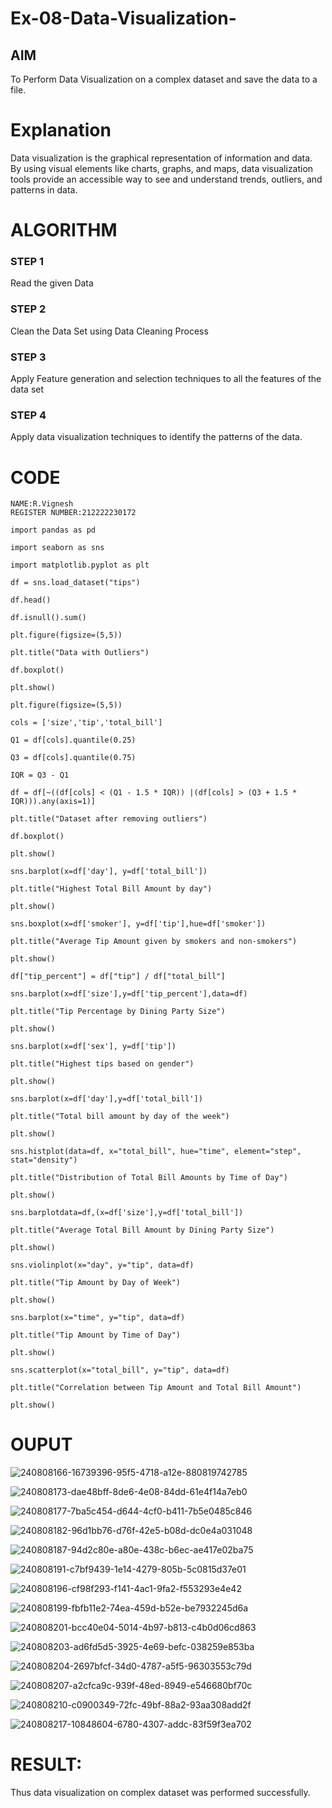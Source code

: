 # Ex-08-Data-Visualization-

## AIM
To Perform Data Visualization on a complex dataset and save the data to a file. 

# Explanation
Data visualization is the graphical representation of information and data. By using visual elements like charts, graphs, and maps, data visualization tools provide an accessible way to see and understand trends, outliers, and patterns in data.

# ALGORITHM
### STEP 1
Read the given Data
### STEP 2
Clean the Data Set using Data Cleaning Process
### STEP 3
Apply Feature generation and selection techniques to all the features of the data set
### STEP 4
Apply data visualization techniques to identify the patterns of the data.


# CODE

```
NAME:R.Vignesh
REGISTER NUMBER:212222230172
```

```
import pandas as pd

import seaborn as sns

import matplotlib.pyplot as plt

df = sns.load_dataset("tips")

df.head()

df.isnull().sum()

plt.figure(figsize=(5,5))

plt.title("Data with Outliers")

df.boxplot()

plt.show()

plt.figure(figsize=(5,5))

cols = ['size','tip','total_bill']

Q1 = df[cols].quantile(0.25)

Q3 = df[cols].quantile(0.75)

IQR = Q3 - Q1

df = df[~((df[cols] < (Q1 - 1.5 * IQR)) |(df[cols] > (Q3 + 1.5 * IQR))).any(axis=1)]

plt.title("Dataset after removing outliers")

df.boxplot()

plt.show()

sns.barplot(x=df['day'], y=df['total_bill'])

plt.title("Highest Total Bill Amount by day")

plt.show()

sns.boxplot(x=df['smoker'], y=df['tip'],hue=df['smoker'])

plt.title("Average Tip Amount given by smokers and non-smokers")

plt.show()

df["tip_percent"] = df["tip"] / df["total_bill"]

sns.barplot(x=df['size'],y=df['tip_percent'],data=df)

plt.title("Tip Percentage by Dining Party Size")

plt.show()

sns.barplot(x=df['sex'], y=df['tip'])

plt.title("Highest tips based on gender")

plt.show()

sns.barplot(x=df['day'],y=df['total_bill'])

plt.title("Total bill amount by day of the week")

plt.show()

sns.histplot(data=df, x="total_bill", hue="time", element="step", stat="density")

plt.title("Distribution of Total Bill Amounts by Time of Day")

plt.show()

sns.barplotdata=df,(x=df['size'],y=df['total_bill'])

plt.title("Average Total Bill Amount by Dining Party Size")

plt.show()

sns.violinplot(x="day", y="tip", data=df)

plt.title("Tip Amount by Day of Week")

plt.show()

sns.barplot(x="time", y="tip", data=df)

plt.title("Tip Amount by Time of Day")

plt.show()

sns.scatterplot(x="total_bill", y="tip", data=df)

plt.title("Correlation between Tip Amount and Total Bill Amount")

plt.show()
```

# OUPUT

![240808166-16739396-95f5-4718-a12e-880819742785](https://github.com/Praveenkumar2004-dev/Ex-08-Data-Visualization_1/assets/119559827/56be36fd-a1a3-4ca5-aada-cbca08ecc04a)

![240808173-dae48bff-8de6-4e08-84dd-61e4f14a7eb0](https://github.com/Praveenkumar2004-dev/Ex-08-Data-Visualization_1/assets/119559827/6cc30905-34fe-482a-bfe4-07ba70f01821)

![240808177-7ba5c454-d644-4cf0-b411-7b5e0485c846](https://github.com/Praveenkumar2004-dev/Ex-08-Data-Visualization_1/assets/119559827/a1aa59e8-3057-4d70-9e03-ee6e6e8fac75)

![240808182-96d1bb76-d76f-42e5-b08d-dc0e4a031048](https://github.com/Praveenkumar2004-dev/Ex-08-Data-Visualization_1/assets/119559827/dc9ca824-0a75-4545-978b-497e100414b6)

![240808187-94d2c80e-a80e-438c-b6ec-ae417e02ba75](https://github.com/Praveenkumar2004-dev/Ex-08-Data-Visualization_1/assets/119559827/65e9eecb-8831-4bdf-a82c-80a86b271a74)

![240808191-c7bf9439-1e14-4279-805b-5c0815d37e01](https://github.com/Praveenkumar2004-dev/Ex-08-Data-Visualization_1/assets/119559827/fb4d0645-0f35-4062-b5e6-a6991d08fe7e)

![240808196-cf98f293-f141-4ac1-9fa2-f553293e4e42](https://github.com/Praveenkumar2004-dev/Ex-08-Data-Visualization_1/assets/119559827/04a6da36-713a-4d7e-a448-f768a3d989d9)

![240808199-fbfb11e2-74ea-459d-b52e-be7932245d6a](https://github.com/Praveenkumar2004-dev/Ex-08-Data-Visualization_1/assets/119559827/31925f76-2f99-4be1-8c4a-ea83185d6616)

![240808201-bcc40e04-5014-4b97-b813-c4b0d06cd863](https://github.com/Praveenkumar2004-dev/Ex-08-Data-Visualization_1/assets/119559827/38a2c0df-100a-4fa6-8dc7-74be55b98f09)

![240808203-ad6fd5d5-3925-4e69-befc-038259e853ba](https://github.com/Praveenkumar2004-dev/Ex-08-Data-Visualization_1/assets/119559827/b6d03861-cf10-4c10-be7d-1987b0cf82d6)

![240808204-2697bfcf-34d0-4787-a5f5-96303553c79d](https://github.com/Praveenkumar2004-dev/Ex-08-Data-Visualization_1/assets/119559827/3a333a1e-a2b3-4a79-bf71-e0a3944f2f6e)

![240808207-a2cfca9c-939f-48ed-8949-e546680bf70c](https://github.com/Praveenkumar2004-dev/Ex-08-Data-Visualization_1/assets/119559827/79aab964-d76d-41f4-822e-7c5900da9917)

![240808210-c0900349-72fc-49bf-88a2-93aa308add2f](https://github.com/Praveenkumar2004-dev/Ex-08-Data-Visualization_1/assets/119559827/2b2d5da6-2ad1-40e2-bcb4-7ae54ba71e39)

![240808217-10848604-6780-4307-addc-83f59f3ea702](https://github.com/Praveenkumar2004-dev/Ex-08-Data-Visualization_1/assets/119559827/9aea45f1-2439-45db-896c-bef8edfdc883)

# RESULT:
Thus data visualization on complex dataset was performed successfully.
